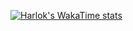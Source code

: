 [![Harlok's WakaTime stats](https://github-readme-stats.vercel.app/api/wakatime?username=arnaud111)](https://github.com/anuraghazra/github-readme-stats)
